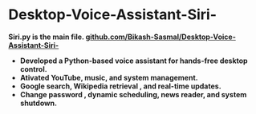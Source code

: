 # Desktop-Voice-Assistant-Siri-
 <b>Siri.py<b> is the main file.
 <a href="https://github.com/Bikash-Sasmal/Desktop-Voice-Assistant-Siri-">github.com/Bikash-Sasmal/Desktop-Voice-Assistant-Siri-</a>
<ul>
 <li>Developed a <b>Python-based voice assistant</b> for <b>hands-free desktop control.</b><br></li>
 <li><b>Ativated YouTube</b>, <b>music</b>, and <b>system management.</b><br></li>
 <li><b>Google search, Wikipedia retrieval ,</b> and <b>real-time updates.</b> <br></li>
 <li><b>Change password , dynamic scheduling, news reader,</b> and <b>system shutdown.</b><br></li>
</ul>




